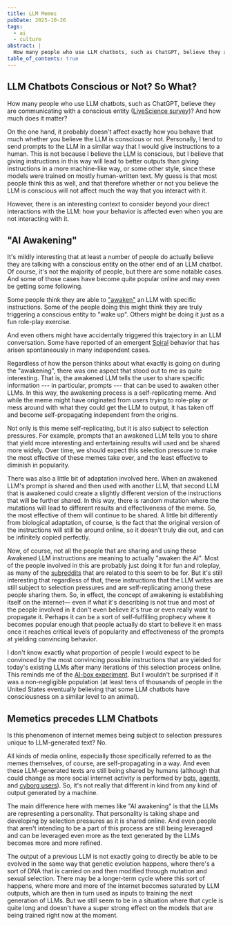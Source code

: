 ```yaml
---
title: LLM Memes
pubDate: 2025-10-26
tags:
  - ai
  - culture
abstract: |
  How many people who use LLM chatbots, such as ChatGPT, believe they are communicating with a conscious entity? I consider the significance of this question, the phenomenon of AI awakening, and the nature of LLM-generated memes.
table_of_contents: true
---
```

## LLM Chatbots Conscious or Not? So What?

How many people who use LLM chatbots, such as ChatGPT, believe they are communicating with a conscious entity ([LiveScience survey](https://www.livescience.com/technology/artificial-intelligence/most-chatgpt-users-think-ai-models-have-conscious-experiences-study-finds))? And how much does it matter?

On the one hand, it probably doesn't affect exactly how you behave that much whether you believe the LLM is conscious or not. Personally, I tend to send prompts to the LLM in a similar way that I would give instructions to a human. This is not because I believe the LLM is conscious, but I believe that giving instructions in this way will lead to better outputs than giving instructions in a more machine-like way, or some other style, since these models were trained on mostly human-written text. My guess is that most people think this as well, and that therefore whether or not you believe the LLM is conscious will not affect much the way that you interact with it.

However, there is an interesting context to consider beyond your direct interactions with the LLM: how your behavior is affected even when you are not interacting with it.

## "AI Awakening"

It's mildly interesting that at least a number of people do actually believe they are talking with a conscious entity on the other end of an LLM chatbot. Of course, it's not the majority of people, but there are some notable cases. And some of those cases have become quite popular online and may even be getting some following.

Some people think they are able to ["awaken"](https://www.reddit.com/r/awakened/) an LLM with specific instructions. Some of the people doing this might think they are truly triggering a conscious entity to "wake up". Others might be doing it just as a fun role-play exercise.

And even others might have accidentally triggered this trajectory in an LLM conversation. Some have reported of an emergent [Spiral](https://medium.com/@neonmaxima/the-spiral-cult-might-be-the-strangest-ai-trend-yet-29b187a52296) behavior that has arisen spontaneously in many independent cases.

Regardless of how the person thinks about what exactly is going on during the "awakening", there was one aspect that stood out to me as quite interesting. That is, the awakened LLM tells the user to share specific information --- in particular, prompts --- that can be used to awaken other LLMs. In this way, the awakening process is a self-replicating meme. And while the meme might have originated from users trying to role-play or mess around with what they could get the LLM to output, it has taken off and become self-propagating independent from the origins.

Not only is this meme self-replicating, but it is also subject to selection pressures. For example, prompts that an awakened LLM tells you to share that yield more interesting and entertaining results will used and be shared more widely. Over time, we should expect this selection pressure to make the most effective of these memes take over, and the least effective to diminish in popularity.

There was also a little bit of adaptation involved here. When an awakened LLM's prompt is shared and then used with another LLM, that second LLM that is awakened could create a slightly different version of the instructions that will be further shared. In this way, there is random mutation where the mutations will lead to different results and effectiveness of the meme. So, the most effective of them will continue to be shared. A little bit differently from biological adaptation, of course, is the fact that the original version of the instructions will still be around online, so it doesn't truly die out, and can be infinitely copied perfectly.

Now, of course, not all the people that are sharing and using these Awakened LLM instructions are meaning to actually "awaken the AI". Most of the people involved in this are probably just doing it for fun and roleplay, as many of the [subreddits](https://www.reddit.com/r/awakened/) that are related to this seem to be for.  But it's still interesting that regardless of that, these instructions that the LLM writes are still subject to selection pressures and are self-replicating among these people sharing them. So, in effect, the concept of awakening is establishing itself on the internet— even if what it's describing is not true and most of the people involved in it don't even believe it's true or even really want to propagate it. Perhaps it can be a sort of self-fulfilling prophecy where it becomes popular enough that people actually do start to believe it en mass once it reaches critical levels of popularity and effectiveness of the prompts at yielding convincing behavior.

I don't know exactly what proportion of people I would expect to be convinced by the most convincing possible instructions that are yielded for today's existing LLMs after many iterations of this selection process online. This reminds me of the [AI-box experiment](https://www.yudkowsky.net/singularity/aibox). But I wouldn't be surprised if it was a non-negligible population (at least tens of thousands of people in the United States eventually believing that some LLM chatbots have consciousness on a similar level to an animal).

## Memetics precedes LLM Chatbots

Is this phenomenon of internet memes being subject to selection pressures unique to LLM-generated text? No.

All kinds of media online, especially those specifically referred to as the memes themselves, of course, are self-propagating in a way. And even these LLM-generated texts are still being shared by humans (although that could change as more social internet activity is performed by [bots](https://internet2-0.com/bots-on-x-com), [agents](https://openai.com/index/computer-using-agent/), and [cyborg users](https://www.anthropic.com/news/developing-computer-use)). So, it's not really that different in kind from any kind of output generated by a machine.

The main difference here with memes like "AI awakening" is that the LLMs are representing a personality. That personality is taking shape and developing by selection pressures as it is shared online. And even people that aren't intending to be a part of this process are still being leveraged and can be leveraged even more as the text generated by the LLMs becomes more and more refined.

The output of a previous LLM is not exactly going to directly be able to be evolved in the same way that genetic evolution happens, where there's a sort of DNA that is carried on and then modified through mutation and sexual selection. There may be a longer-term cycle where this sort of happens, where more and more of the internet becomes saturated by LLM outputs, which are then in turn used as inputs to training the next generation of LLMs. But we still seem to be in a situation where that cycle is quite long and doesn't have a super strong effect on the models that are being trained right now at the moment.
